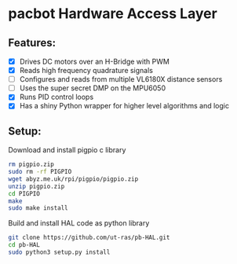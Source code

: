 # pacbot Hardware Access Layer

## Features:
- [x] Drives DC motors over an H-Bridge with PWM
- [x] Reads high frequency quadrature signals
- [ ] Configures and reads from multiple VL6180X distance sensors
- [ ] Uses the super secret DMP on the MPU6050
- [x] Runs PID control loops
- [x] Has a shiny Python wrapper for higher level algorithms and logic

## Setup:
Download and install pigpio c library
```bash
rm pigpio.zip
sudo rm -rf PIGPIO
wget abyz.me.uk/rpi/pigpio/pigpio.zip
unzip pigpio.zip
cd PIGPIO
make
sudo make install
```

Build and install HAL code as python library
```bash
git clone https://github.com/ut-ras/pb-HAL.git
cd pb-HAL
sudo python3 setup.py install
```
